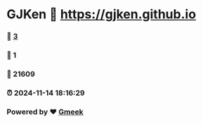# GJKen :link: https://gjken.github.io 
### :page_facing_up: [3](https://gjken.github.io/tag.html) 
### :speech_balloon: 1 
### :hibiscus: 21609 
### :alarm_clock: 2024-11-14 18:16:29 
### Powered by :heart: [Gmeek](https://github.com/Meekdai/Gmeek)
